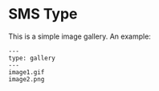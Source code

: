# SMS Type

This is a simple image gallery. An example:

```
---
type: gallery
---
image1.gif
image2.png
```
